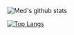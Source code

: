 ![Med's github stats](https://github-readme-stats.vercel.app/api?username=medsep&show_icons=true&theme=cobalt)

[![Top Langs](https://github-readme-stats.vercel.app/api/top-langs/?username=medsep&layout=compact)](https://github.com/medsep/github-readme-stats)
